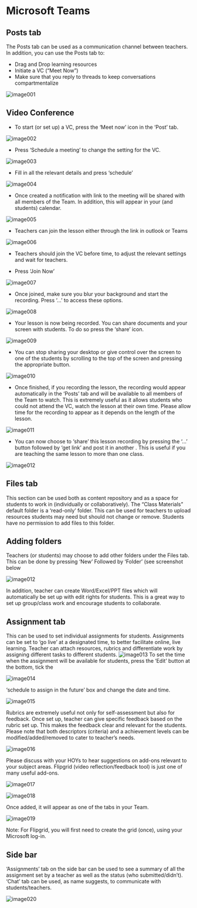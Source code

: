 

# Microsoft Teams

## Posts tab

The Posts tab can be used as a communication channel between teachers.
 In addition, you can use the Posts tab to:

- Drag and Drop learning resources
- Initiate a VC (“Meet Now”)
- Make sure that you reply to threads to keep conversations compartmentalize

![image001](/img/image001.jpg)

## Video Conference

- To start (or set up) a VC, press the ‘Meet now’ icon in the ‘Post’ tab.

![image002](/img/image002.jpg)

- Press ‘Schedule a meeting’ to change the setting for the VC.

![image003](/img/image003.jpg)


- Fill in all the relevant details and press ‘schedule’

![image004](/img/image005.jpg)


- Once created a notification with link to the meeting will be shared with all members of the Team. In addition, this will appear in your (and students) calendar.

![image005](/img/image006.jpg)


- Teachers can join the lesson either through the link in outlook or Teams

![image006](/img/image007.jpg)


- Teachers should join the VC before time, to adjust the relevant settings and wait for teachers.


- Press ‘Join Now’

![image007](/img/image008.jpg)


- Once joined, make sure you blur your background and start the recording. Press ‘…’ to access these options.

![image008](/img/image010.jpg)


- Your lesson is now being recorded. You can share documents and your screen with students. To do so press the ‘share’ icon.

![image009](/img/image013.jpg)








- You can stop sharing your desktop or give control over the screen to one of the students by scrolling to the top of the screen and pressing the appropriate button.

![image010](/img/image016.jpg)


- Once finished, if you recording the lesson, the recording would appear automatically in the ‘Posts’ tab and will be available to all members of the Team to watch. This is extremely useful as it allows students who could not attend the VC, watch the lesson at their own time. Please allow time for the recording to appear as it depends on the length of the lesson.

![image011](/img/image019.jpg)


- You can now choose to ‘share’ this lesson recording by pressing the ‘…’ button followed by ‘get link’ and post it
	in another . This is useful if you are teaching the same lesson to more than one class.

![image012](/img/image020.jpg)

## Files tab
This section can be used both as content repository and as a space for students to work in (individually or collaboratively).
The “Class Materials” default folder is a ‘read-only’ folder. This can be used for teachers to upload resources students
may need but should not change or remove. Students have no permission to add files to this folder.
##   Adding folders
Teachers (or students) may choose to add other folders under the Files tab. This can be done by pressing ‘New’ Followed by ‘Folder’ (see screenshot below

![image012](/img/image023.jpg)

In addition, teacher can create Word/Excel/PPT files which will automatically be set up with edit rights for students. This is a great way to set up group/class work and encourage students to collaborate.

## Assignment tab
This can be used to set individual assignments for students. Assignments can be set to ‘go live’ at a designated time, to better facilitate online, live learning. Teacher can attach resources, rubrics and differentiate work by assigning different tasks to different students.
![image013](/img/image024.jpg)
To set the time when the assignment will be available for students, press the ‘Edit’ button at the bottom, tick the 

![image014](/img/image025.jpg)

‘schedule to assign in the future’ box and change the date and time.

![image015](/img/image027.jpg)

Rubrics are extremely useful not only for self-assessment but also for feedback. Once set up, teacher can give specific feedback based on the rubric set up. This makes the feedback clear and relevant for the students. Please note that both descriptors (criteria) and a achievement levels can be modified/added/removed to cater to teacher’s needs.

![image016](/img/image026.jpg)

Please discuss with your HOYs to hear suggestions on add-ons relevant to your subject areas. Flipgrid (video reflection/feedback tool) is just one of many useful add-ons.

![image017](/img/image029.jpg)

![image018](/img/image028.jpg)

Once added, it will appear as one of the tabs in your Team.

![image019](/img/image030.jpg)

Note: For Flipgrid, you will first need to create the grid (once), using your Microsoft log-in.


## Side bar
‘Assignments’ tab on the side bar can be used to see a summary of all the assignment set by a teacher as well as the status (who submitted/didn’t).
‘Chat’ tab can be used, as name suggests, to communicate with students/teachers.

![image020](/img/image031.jpg)

